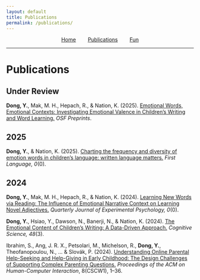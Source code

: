 ```yaml
---
layout: default
title: Publications
permalink: /publications/
---
```


<div style="text-align: center; margin-bottom: 1em;">
  <a href="/" style="margin: 0 1em;">Home</a>
  <a href="/publications/" style="margin: 0 1em;">Publications</a>
  <a href="/fun/" style="margin: 0 1em;">Fun</a>
</div>
<hr>

# Publications

## Under Review

**Dong, Y.**, Mak, M. H., Hepach, R., & Nation, K. (2025). [Emotional Words, Emotional Contexts: Investigating Emotional Valence in Children’s Writing and Word Learning.](https://osf.io/preprints/osf/jmq2y_v1) *OSF Preprints*.

## 2025

**Dong, Y.**, & Nation, K. (2025). [Charting the frequency and diversity of emotion words in children’s language: written language matters.](https://doi.org/10.1177/01427237251339788) *First Language, 0*(0).

## 2024

**Dong, Y.**, Mak, M. H., Hepach, R., & Nation, K. (2024). [Learning New Words via Reading: The Influence of Emotional Narrative Context on Learning Novel Adjectives.](https://journals.sagepub.com/doi/10.1177/17470218241308221) *Quarterly Journal of Experimental Psychology, 0*(0). 

**Dong, Y.**, Hsiao, Y., Dawson, N., Banerji, N., & Nation, K. (2024). [The Emotional Content of Children’s Writing: A Data-Driven Approach.](https://onlinelibrary.wiley.com/doi/10.1111/cogs.13423) *Cognitive Science, 48*(3). 

Ibrahim, S., Ang, J. R. X., Petsolari, M., Michelson, R., **Dong, Y.**, Theofanopoulou, N., ... & Slovák, P. (2024). [Understanding Online Parental Help-Seeking and Help-Giving in Early Childhood: The Design Challenges of Supporting Complex Parenting Questions.](https://kclpure.kcl.ac.uk/portal/en/publications/understanding-online-parental-help-seeking-and-help-giving-in-ear)  *Proceedings of the ACM on Human-Computer Interaction*, 8(CSCW1), 1–36.